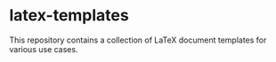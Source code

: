 # latex-templates
This repository contains a collection of LaTeX document templates for various use cases.
